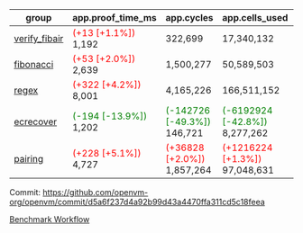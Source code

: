 | group | app.proof_time_ms | app.cycles | app.cells_used | leaf.proof_time_ms | leaf.cycles | leaf.cells_used |
| -- | -- | -- | -- | -- | -- | -- |
| [verify_fibair](https://github.com/openvm-org/openvm/blob/benchmark-results/benchmarks-dispatch/refs/heads/feat/optimize-cycle-count/verify_fibair-d5a6f237d4a92b99d43a4470ffa311cd5c18feea.md) |<span style='color: red'>(+13 [+1.1%])</span> 1,192 |  322,699 |  17,340,132 |- | - | - |
| [fibonacci](https://github.com/openvm-org/openvm/blob/benchmark-results/benchmarks-dispatch/refs/heads/feat/optimize-cycle-count/fibonacci-d5a6f237d4a92b99d43a4470ffa311cd5c18feea.md) |<span style='color: red'>(+53 [+2.0%])</span> 2,639 |  1,500,277 |  50,589,503 |- | - | - |
| [regex](https://github.com/openvm-org/openvm/blob/benchmark-results/benchmarks-dispatch/refs/heads/feat/optimize-cycle-count/regex-d5a6f237d4a92b99d43a4470ffa311cd5c18feea.md) |<span style='color: red'>(+322 [+4.2%])</span> 8,001 |  4,165,226 |  166,511,152 |- | - | - |
| [ecrecover](https://github.com/openvm-org/openvm/blob/benchmark-results/benchmarks-dispatch/refs/heads/feat/optimize-cycle-count/ecrecover-d5a6f237d4a92b99d43a4470ffa311cd5c18feea.md) |<span style='color: green'>(-194 [-13.9%])</span> 1,202 | <span style='color: green'>(-142726 [-49.3%])</span> 146,721 | <span style='color: green'>(-6192924 [-42.8%])</span> 8,277,262 |- | - | - |
| [pairing](https://github.com/openvm-org/openvm/blob/benchmark-results/benchmarks-dispatch/refs/heads/feat/optimize-cycle-count/pairing-d5a6f237d4a92b99d43a4470ffa311cd5c18feea.md) |<span style='color: red'>(+228 [+5.1%])</span> 4,727 | <span style='color: red'>(+36828 [+2.0%])</span> 1,857,264 | <span style='color: red'>(+1216224 [+1.3%])</span> 97,048,631 |- | - | - |


Commit: https://github.com/openvm-org/openvm/commit/d5a6f237d4a92b99d43a4470ffa311cd5c18feea

[Benchmark Workflow](https://github.com/openvm-org/openvm/actions/runs/15433916154)
